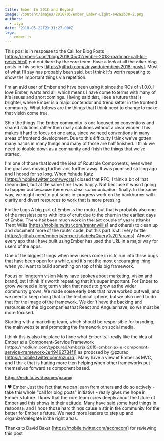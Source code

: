 ```yaml
---
title: Ember In 2018 and Beyond
image: /content/images/2018/05/ember_Ember-Light-e42a2b30-2.png
authors:
  - ilya
date: '2018-05-22T20:31:27.000Z'
tags:
  - ember-js
---
```

This post is in response to the Call for Blog Posts
[https://emberjs.com/blog/2018/05/02/ember-2018-roadmap-call-for-posts.html] 
put out there by the core team. Have a look at all the other blog posts in this
series [https://github.com/zinyando/emberjs2018-posts]. Most of what I'll say
has probably been said, but I think it's worth repeating to show the important
things via repetition.

I'm an avid user of Ember and have been using it since the RCs of v1.0.0. I love
Ember, warts and all, which means I have come to terms with many of it's issues
and short comings. Having said that, I see a future that is brighter, where
Ember is a major contendor and trend setter in the frontend community. What
follows are the things that I think  need to change to make that vision come
true.

Ship the things
The Ember community is one focused on conventions and shared solutions rather
then many solutions without a clear winner. This makes it hard to focus on one
area, since we need conventions in many areas of frontend development. Due to
this difficulty I think we've gotten many hands in many things and many of those
are half finished. I think we need to double down as a community and finish the
things that we've started.

I'm one of those that loved the idea of Routable Components, even when the goal
was moving further and further away. It was promised so long ago and I hoped for
so long. When Yehuda Katz [https://mobile.twitter.com/wycats]  closed  that RFC,
I think a bit of that dream died, but at the same time I was happy. Not because
it wasn't going to happen but because there was clear communication, finally. In
the same way, we might need to put some in-progress work on the backburner with
clarity and divert resources to work that is more pressing.

Fix the bugs
A big part of Ember is the router, but that is probably also one of the messiest
parts with lots of cruft due to the churn in the earliest days of Ember. There
has been much work in the last couple of years (thanks Trent Willis
[https://mobile.twitter.com/trentmwillis]  and others!) to clean up and document
more of the router code, but this part is still very brittle
[https://github.com/emberjs/ember.js/labels/Query%20Params]. Almost every app
that I have built using Ember has used the URL in a major way for users of the
apps.

One of the biggest things when new users come in is to run into these bugs that
have been open for a while, and it's not the most encouraging thing when you
want to build something on top of this big framework.

Focus on longterm vision
Many have spoken about marketing, vision and brand, but I think it's worth
repeating that it's super important. For Ember to grow we need a long term
vision that needs to grow as the wider community grows. We made some early bets
that have worked out well, and we need to keep doing that in the technical
sphere, but we also need to do that for the image of the framework. We don't
have the backing and resources of the big companies that React and Angular have,
so we must be more focused.

Starting with a marketing team, which should be responsible for branding, the
main website and promoting the framework on social media.

I think this is also the place to hone what Ember is. I really like the idea of
Ember as a Component-Service Framework
[https://medium.com/@pzuraq/emberjs-2018-ember-as-a-component-service-framework-2e49492734f1] 
 as proposed by @pzuraq [https://mobile.twitter.com/pzuraq]. Many have a view of
Ember as MVC, and I think that is hurting more then helping when other
frameworks put themselves forward as component based.

https://mobile.twitter.com/pzuraq

I ❤️ Ember
Just the fact that we can learn from others and do so actively - take this whole
"call for blog posts" initiative - really gives me hope in Ember's future. I
know that the core team cares deeply about the future of Ember and this shows in
their attitude. Many have said some hard things in response, and I hope those
hard things cause a stir in the community for the better for Ember's future. We
need more leaders to step up and organize/delegate in the right areas.

Thanks to David Baker [https://mobile.twitter.com/acorncom]  for reviewing this
post!